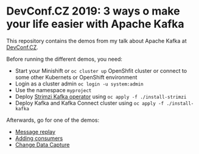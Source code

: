# DevConf.CZ 2019: 3 ways o make your life easier with Apache Kafka

This repository contains the demos from my talk about Apache Kafka at [DevConf.CZ](https://devconf.info/cz).

Before running the different demos, you need:

* Start your Minishift or `oc cluster up` OpenShfit cluster or connect to some other Kubernets or OpenShift environment
* Login as a cluster admin `oc login -u system:admin`
* Use the namespace `myproject`
* Deploy [Strimzi Kafka operator](http://strimzi.io) using `oc apply -f ./install-strimzi`
* Deploy Kafka and Kafka Connect cluster using `oc apply -f ./install-kafka`

Afterwards, go for one of the demos:

* [Message replay](./replay/)
* [Adding consumers](./consumers)
* [Change Data Capture](./cdc/)